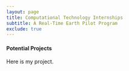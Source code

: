 ```yaml
---
layout: page
title: Computational Technology Internships
subtitle: A Real-Time Earth Pilot Program
exclude: true
---
```


#### Potential Projects

Here is my project.
